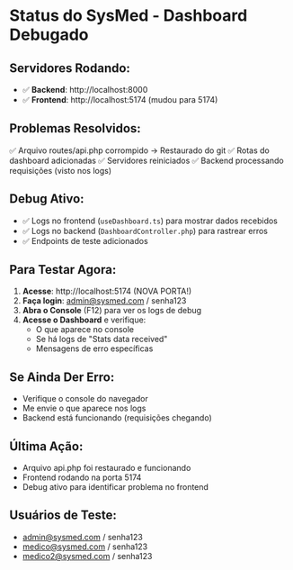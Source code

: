 # Status do SysMed - Dashboard Debugado

## Servidores Rodando:

-   ✅ **Backend**: http://localhost:8000
-   ✅ **Frontend**: http://localhost:5174 (mudou para 5174)

## Problemas Resolvidos:

✅ Arquivo routes/api.php corrompido → Restaurado do git
✅ Rotas do dashboard adicionadas
✅ Servidores reiniciados
✅ Backend processando requisições (visto nos logs)

## Debug Ativo:

-   ✅ Logs no frontend (`useDashboard.ts`) para mostrar dados recebidos
-   ✅ Logs no backend (`DashboardController.php`) para rastrear erros
-   ✅ Endpoints de teste adicionados

## Para Testar Agora:

1. **Acesse**: http://localhost:5174 (NOVA PORTA!)
2. **Faça login**: admin@sysmed.com / senha123
3. **Abra o Console** (F12) para ver os logs de debug
4. **Acesse o Dashboard** e verifique:
    - O que aparece no console
    - Se há logs de "Stats data received"
    - Mensagens de erro específicas

## Se Ainda Der Erro:

-   Verifique o console do navegador
-   Me envie o que aparece nos logs
-   Backend está funcionando (requisições chegando)

## Última Ação:

-   Arquivo api.php foi restaurado e funcionando
-   Frontend rodando na porta 5174
-   Debug ativo para identificar problema no frontend

## Usuários de Teste:

-   admin@sysmed.com / senha123
-   medico@sysmed.com / senha123
-   medico2@sysmed.com / senha123
